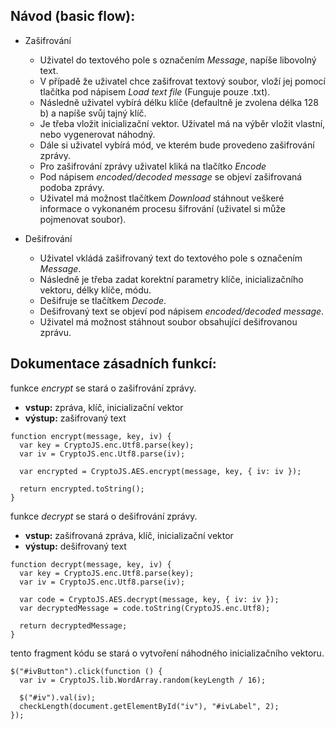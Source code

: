 ## Návod (basic flow):

- Zašifrování
  - Uživatel do textového pole s označením *Message*, napíše libovolný text.
  - V případě že uživatel chce zašifrovat textový soubor, vloží jej pomocí tlačítka pod nápisem *Load text file* (Funguje pouze .txt).
  - Následně uživatel vybírá délku klíče (defaultně je zvolena délka 128 b) a napíše svůj tajný klíč.
  - Je třeba vložit inicializační vektor. Uživatel má na výběr vložit vlastní, nebo vygenerovat náhodný.
  - Dále si uživatel vybírá mód, ve kterém bude provedeno zašifrování zprávy.
  - Pro zašifrování zprávy uživatel kliká na tlačítko *Encode*
  - Pod nápisem *encoded/decoded message* se objeví zašifrovaná podoba zprávy.
  - Uživatel má možnost tlačítkem *Download* stáhnout veškeré informace o vykonaném procesu šifrování (uživatel si může pojmenovat soubor).

- Dešifrování
  - Uživatel vkládá zašifrovaný text do textového pole s označením *Message*.
  - Následně je třeba zadat korektní parametry klíče, inicializačního vektoru, délky klíče, módu.
  - Dešifruje se tlačítkem *Decode*.
  - Dešifrovaný text se objeví pod nápisem *encoded/decoded message*.
  - Uživatel má možnost stáhnout soubor obsahující dešifrovanou zprávu.

## Dokumentace zásadních funkcí:

funkce _encrypt_ se stará o zašifrování zprávy.

- **vstup:** zpráva, klíč, inicializační vektor
- **výstup:** zašifrovaný text

```
function encrypt(message, key, iv) {
  var key = CryptoJS.enc.Utf8.parse(key);
  var iv = CryptoJS.enc.Utf8.parse(iv);

  var encrypted = CryptoJS.AES.encrypt(message, key, { iv: iv });

  return encrypted.toString();
}
```

funkce _decrypt_ se stará o dešifrování zprávy.

- **vstup:** zašifrovaná zpráva, klíč, inicializační vektor
- **výstup:** dešifrovaný text

```
function decrypt(message, key, iv) {
  var key = CryptoJS.enc.Utf8.parse(key);
  var iv = CryptoJS.enc.Utf8.parse(iv);

  var code = CryptoJS.AES.decrypt(message, key, { iv: iv });
  var decryptedMessage = code.toString(CryptoJS.enc.Utf8);

  return decryptedMessage;
}
```

tento fragment kódu se stará o vytvoření náhodného inicializačního vektoru.

```
$("#ivButton").click(function () {
  var iv = CryptoJS.lib.WordArray.random(keyLength / 16);

  $("#iv").val(iv);
  checkLength(document.getElementById("iv"), "#ivLabel", 2);
});
```
